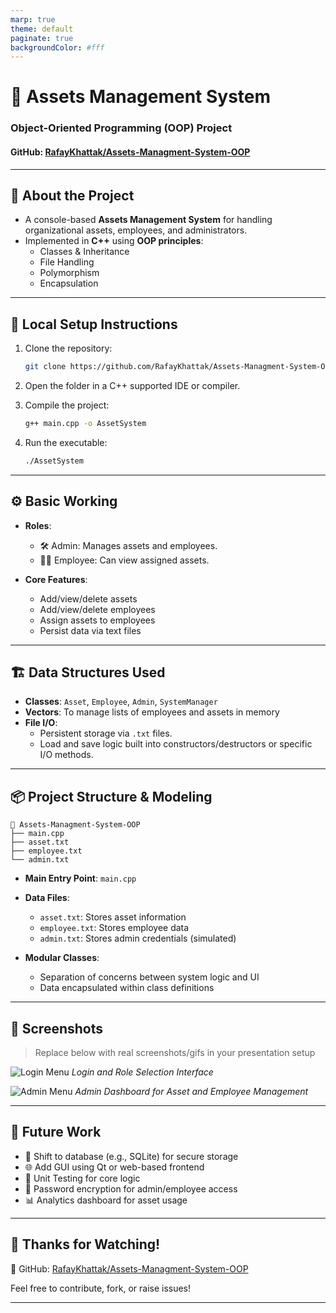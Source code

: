 ```yaml
---
marp: true
theme: default
paginate: true
backgroundColor: #fff
---
```


<!-- slide: title -->
# 🏢 Assets Management System
### Object-Oriented Programming (OOP) Project
#### GitHub: [RafayKhattak/Assets-Managment-System-OOP](https://github.com/RafayKhattak/Assets-Managment-System-OOP)

---

## 📌 About the Project

- A console-based **Assets Management System** for handling organizational assets, employees, and administrators.
- Implemented in **C++** using **OOP principles**:
  - Classes & Inheritance
  - File Handling
  - Polymorphism
  - Encapsulation

---

## 🔧 Local Setup Instructions

1. Clone the repository:
   ```bash
   git clone https://github.com/RafayKhattak/Assets-Managment-System-OOP.git
   ```

2. Open the folder in a C++ supported IDE or compiler.

3. Compile the project:
   ```bash
   g++ main.cpp -o AssetSystem
   ```

4. Run the executable:
   ```bash
   ./AssetSystem
   ```

---

## ⚙️ Basic Working

- **Roles**:
  - 🛠 Admin: Manages assets and employees.
  - 👨‍💼 Employee: Can view assigned assets.

- **Core Features**:
  - Add/view/delete assets
  - Add/view/delete employees
  - Assign assets to employees
  - Persist data via text files

---

## 🏗️ Data Structures Used

- **Classes**: `Asset`, `Employee`, `Admin`, `SystemManager`
- **Vectors**: To manage lists of employees and assets in memory
- **File I/O**: 
  - Persistent storage via `.txt` files.
  - Load and save logic built into constructors/destructors or specific I/O methods.

---

## 📦 Project Structure & Modeling

```plaintext
📁 Assets-Managment-System-OOP
├── main.cpp
├── asset.txt
├── employee.txt
└── admin.txt
```

- **Main Entry Point**: `main.cpp`
- **Data Files**:
  - `asset.txt`: Stores asset information
  - `employee.txt`: Stores employee data
  - `admin.txt`: Stores admin credentials (simulated)

- **Modular Classes**:
  - Separation of concerns between system logic and UI
  - Data encapsulated within class definitions

---

## 📸 Screenshots

> Replace below with real screenshots/gifs in your presentation setup

![Login Menu](https://via.placeholder.com/700x400?text=Login+Menu)
*Login and Role Selection Interface*

![Admin Menu](https://via.placeholder.com/700x400?text=Admin+Dashboard)
*Admin Dashboard for Asset and Employee Management*

---

## 🚀 Future Work

- 💾 Shift to database (e.g., SQLite) for secure storage
- 🌐 Add GUI using Qt or web-based frontend
- 🧪 Unit Testing for core logic
- 🔐 Password encryption for admin/employee access
- 📊 Analytics dashboard for asset usage

---

## 🙌 Thanks for Watching!

🔗 GitHub: [RafayKhattak/Assets-Managment-System-OOP](https://github.com/RafayKhattak/Assets-Managment-System-OOP)

Feel free to contribute, fork, or raise issues!

---